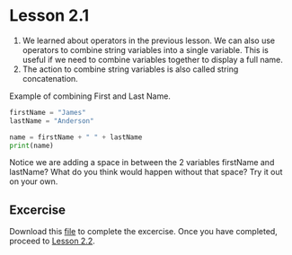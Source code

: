 # Lesson 2.1

1. We learned about operators in the previous lesson. We can also use operators to combine string variables into a single variable. This is useful if we need to combine variables together to display a full name.
2. The action to combine string variables is also called string concatenation.

Example of combining First and Last Name. 

```python
firstName = "James"
lastName = "Anderson"

name = firstName + " " + lastName
print(name)
```

Notice we are adding a space in between the 2 variables firstName and lastName? What do you think would happen without that space? Try it out on your own.

## Excercise

Download this [file](/lesson2/exe2.1.py) to complete the excercise. Once you have completed, proceed to [Lesson 2.2](/lesson2/lesson2.2.md).